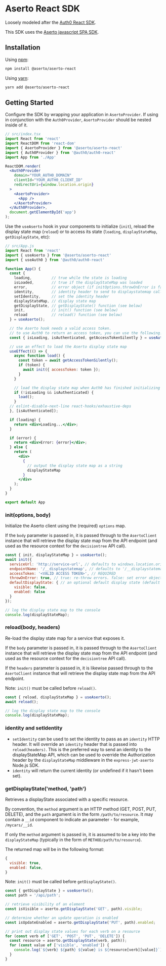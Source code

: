 # Aserto React SDK

Loosely modeled after the [Auth0 React SDK](https://github.com/auth0/auth0-react).

This SDK uses the [Aserto javascript SPA SDK](https://github.com/aserto-dev/aserto-spa-js).

## Installation

Using [npm](https://npmjs.org):

```sh
npm install @aserto/aserto-react
```

Using [yarn](https://yarnpkg.com):

```sh
yarn add @aserto/aserto-react
```

## Getting Started

Configure the SDK by wrapping your application in `AsertoProvider`. If using in conjunction with the `Auth0Provider`, `AsertoProvider` should be nested inside of it.

```jsx
// src/index.tsx
import React from 'react'
import ReactDOM from 'react-dom'
import { AsertoProvider } from '@aserto/aserto-react'
import { Auth0Provider } from '@auth0/auth0-react'
import App from './App'

ReactDOM.render(
  <Auth0Provider
    domain="YOUR_AUTH0_DOMAIN"
    clientId="YOUR_AUTH0_CLIENT_ID"
    redirectUri={window.location.origin}
  >
    <AsertoProvider>
      <App />
    </AsertoProvider>
  </Auth0Provider>,
  document.getElementById('app')
);
```

Use the `useAserto` hook in your components to initialize (`init`), reload the display state map (`reload`) or to access its state (`loading`, `displayStateMap`, `getDisplayState`, etc):

```jsx
// src/App.js
import React from 'react'
import { useAserto } from '@aserto/aserto-react'
import { useAuth0 } from '@auth0/auth0-react'

function App() {
  const {
    loading,         // true while the state is loading
    isLoaded,        // true if the displayStateMap was loaded
    error,           // error object (if initOptions.throwOnError is false)
    identity,        // identity header to send to displaystatemap call
    setIdentity,     // set the identity header
    displayStateMap, // display state map
    getDisplayState, // getDisplayState() function (see below)
    init,            // init() function (see below)
    reload           // reload() function (see below)
  } = useAserto();

  // the Aserto hook needs a valid access token.
  // to use Auth0 to return an access token, you can use the following:
  const { isLoading, isAuthenticated, getAccessTokenSilently } = useAuth0();

  // use an effect to load the Aserto display state map
  useEffect(() => {
    async function load() {
      const token = await getAccessTokenSilently();
      if (token) {
        await init({ accessToken: token });
      }
    }

    // load the display state map when Auth0 has finished initializing
    if (!isLoading && isAuthenticated) {
      load();
    }
  // eslint-disable-next-line react-hooks/exhaustive-deps
  }, [isAuthenticated]);

  if (loading) {
    return <div>Loading...</div>;
  }

  if (error) {
    return <div>Error: {error}</div>;
  } else {
    return (
      <div>
        {
          // output the display state map as a string
          displayStateMap
        }
      </div>
    );
  }
}

export default App
```

### init(options, body)

Initialize the Aserto client using the (required) `options` map.

If the `body` parameter is passed in, it is passed through to the `AsertoClient` instance that will retrieve the display state map from the API endpoint (and used as the resource context for the `decisiontree` API call).

```js
const { init, displayStateMap } = useAserto();
await init({
  serviceUrl: 'http://service-url', // defaults to windows.location.origin
  endpointName: '/__displaystatemap', // defaults to '/__displaystatemap'
  accessToken: '<VALID ACCESS TOKEN>', // REQUIRED
  throwOnError: true, // true: re-throw errors. false: set error object. defaults to true.
  defaultDisplayState: { // an optional default display state (default values below)
    visible: false,
    enabled: false
  }
});

// log the display state map to the console
console.log(displayStateMap);
```

### reload(body, headers)

Re-load the display state map for a service that exposes it.  

If the `body` parameter is passed in, it is passed through to the `AsertoClient` instance that will retrieve the display state map from the API endpoint (and used as the resource context for the `decisiontree` API call).

If the `headers` parameter is passed in, it is likewise passed through to the `AsertoClient` instance that will retrieve the display state map from the API endpoint.

Note: `init()` must be called before `reload()`.

```js
const { reload, displayStateMap } = useAserto();
await reload();

// log the display state map to the console
console.log(displayStateMap);
```

### identity and setIdentity

- `setIdentity` can be used to set the identity to pass as an `identity` HTTP header.  It will override an `identity` header that is passed into `reload(headers)`.  This is the preferred way to send an identity to the displayStateMap API, which can be used to override the Authorization header by the `displayStateMap` middleware in the `express-jwt-aserto` Node.js SDK.
- `identity` will return the current identity (or undefined if it hasn't been set).

### getDisplayState('method, 'path')

Retrieves a displayState associated with a specific resource.

By convention, the `method` argument is an HTTP method (GET, POST, PUT, DELETE), and the `path` argument is in the form `/path/to/resource`. It may contain a `__id` component to indicate an parameter - for example, `/mycars/__id`.

If only the `method` argument is passed in, it is assumed to be a key into the `displayStateMap` (typically in the form of `METHOD/path/to/resource`).

The returned map will be in the following format:
```js
{
  visible: true,
  enabled: false,
}
```

Note: `init()` must be called before `getDisplayState()`.

```js
const { getDisplayState } = useAserto();
const path = '/api/path';

// retrieve visibility of an element
const isVisible = aserto.getDisplayState('GET', path).visible;

// determine whether an update operation is enabled
const isUpdateEnabled = aserto.getDisplayState('PUT', path).enabled;

// print out display state values for each verb on a resource
for (const verb of ['GET', 'POST', 'PUT', 'DELETE']) {
  const resource = aserto.getDisplayState(verb, path));
  for (const value of ['visible', 'enabled']) {
    console.log(`${verb} ${path} ${value} is ${resource[verb][value]}`);
  }
}
```
